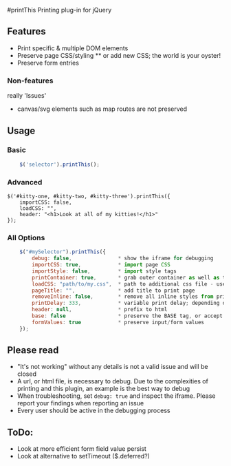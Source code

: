#printThis
Printing plug-in for jQuery

## Features
* Print specific & multiple DOM elements
* Preserve page CSS/styling
** or add new CSS; the world is your oyster!
* Preserve form entries

### Non-features
really 'Issues'
* canvas/svg elements such as map routes are not preserved

## Usage
### Basic
```javascript
    $('selector').printThis();
```

### Advanced
    $('#kitty-one, #kitty-two, #kitty-three').printThis({
        importCSS: false,
        loadCSS: "",
        header: "<h1>Look at all of my kitties!</h1>"
    });

### All Options
```javascript
    $("#mySelector").printThis({
        debug: false,               * show the iframe for debugging
        importCSS: true,            * import page CSS
        importStyle: false,         * import style tags
        printContainer: true,       * grab outer container as well as the contents of the selector
        loadCSS: "path/to/my.css",  * path to additional css file - use an array [] for multiple
        pageTitle: "",              * add title to print page
        removeInline: false,        * remove all inline styles from print elements
        printDelay: 333,            * variable print delay; depending on complexity a higher value may be necessary
        header: null,               * prefix to html
        base: false                 * preserve the BASE tag, or accept a string for the URL
        formValues: true            * preserve input/form values
    });
```

## Please read
* "It's not working" without any details is not a valid issue and will be closed
* A url, or html file, is necessary to debug. Due to the complexities of printing and this plugin, an example is the best way to debug
* When troubleshooting, set `debug: true` and inspect the iframe. Please report your findings when reporting an issue
* Every user should be active in the debugging process

## ToDo:
* Look at more efficient form field value persist
* Look at alternative to setTimeout ($.deferred?)
              


